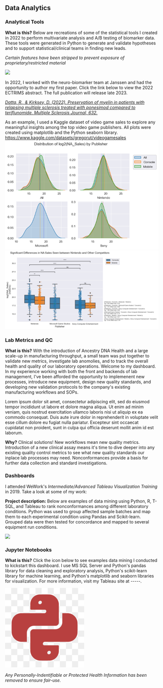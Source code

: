 ## Data Analytics

### Analytical Tools

**What is this?** Below are recreations of some of the statistical tools I created in 2022 to perform multivariate analysis and A/B testing of biomarker data. These tools were generated in Python to generate and validate hypotheses and to support statistical/clinical teams in finding new leads. 

<i>Certain features have been stripped to prevent exposure of proprietary/restricted material</i>

<img src="images/dummy_thumbnail.jpg?raw=true"/>

In 2022, I worked with the neuro-biomarker team at Janssen and had the opportunity to author my first paper. Click the link below to view the 2022 ECTRIMS abstract. The full publication will release late 2023.

<a href="https://journals.sagepub.com/doi/epub/10.1177/13524585221123687"><i>Datta, R., & Kirksey, D. (2022). Preservation of myelin in patients with relapsing multiple sclerosis treated with ponesimod compared to teriflunomide. Multiple Sclerosis Journal, 632.</i></a>

As an example, I used a Kaggle dataset of video game sales to explore any meaningful insights among the top video game publishers. All plots were created using matplotlib and the Python seaborn library. https://www.kaggle.com/datasets/gregorut/videogamesales
<img src="images/download (2).png?raw=true"/>
<img src="images/download (1).png?raw=true"/>

### Lab Metrics and QC

**What is this?** With the introduction of Ancestry DNA Health and a large scale-up in manufacturing throughput, a small team was put together to validate new metrics, investigate lab anomolies, and to track the overall health and quality of our laboratory operations. Welcome to my dashboard. In my experience working with both the front and backends of lab management, I've been afforded the opportunity to implemenent new processes, introduce new equipment, design new quality standards, and developing new validation protocols to the company's existing manufacturing workflows and SOPs.

Lorem ipsum dolor sit amet, consectetur adipiscing elit, sed do eiusmod tempor incididunt ut labore et dolore magna aliqua. Ut enim ad minim veniam, quis nostrud exercitation ullamco laboris nisi ut aliquip ex ea commodo consequat. Duis aute irure dolor in reprehenderit in voluptate velit esse cillum dolore eu fugiat nulla pariatur. Excepteur sint occaecat cupidatat non proident, sunt in culpa qui officia deserunt mollit anim id est laborum.

**Why?** Clinical solutions! New workflows mean new quality metrics. Introduction of a new clinical assay means it's time to dive deeper into any existing quality control metrics to see what new quality standards our inplace lab processes may need. Nonconformances provide a basis for further data collection and standard investigations.


### Dashboards

I attended WeWork's <i>Intermediate/Advanced Tableau Visualization Training</i> in 2019. Take a look at some of my work:

**Project description:** Below are examples of data mining using Python, R, T-SQL, and Tableau to rank nonconformances among different laboratory conditions. Python was used to group affected sample batches and map them to each experimental condition using Pandas and Scikit-learn. Grouped data were then tested for concordance and mapped to several equipment run conditions. 


<img src="images/dummy_thumbnail.jpg?raw=true"/>

### Jupyter Notebooks

**What is this?** Click the icon below to see examples data mining I conducted to kickstart this dashboard. I use MS SQL Server and Python's pandas library for data cleaning and exploratory analysis, Python's scikit-learn library for machine learning, and Python's matplotlib and seaborn libraries for visualization. For more information, visit my Tableau site at -----.

<a href="./jupyters.md"><img src="./images/transparent-python-icon-development-icon-5fc9238ae6f1e2.901731871607017354946.jpg"></a>


<i>Any Personally-Indentifiable or Protected Health Information has been removed to ensure fair-use. </i>

